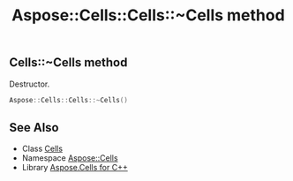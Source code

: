 ﻿---
title: Aspose::Cells::Cells::~Cells method
linktitle: ~Cells
second_title: Aspose.Cells for C++ API Reference
description: 'Aspose::Cells::Cells::~Cells method. Destructor in C++.'
type: docs
weight: 200
url: /cpp/aspose.cells/cells/~cells/
---
## Cells::~Cells method


Destructor.

```cpp
Aspose::Cells::Cells::~Cells()
```

## See Also

* Class [Cells](../)
* Namespace [Aspose::Cells](../../)
* Library [Aspose.Cells for C++](../../../)
